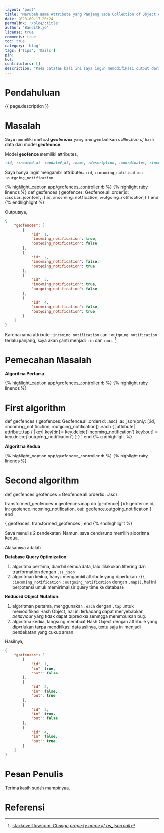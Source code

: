 ```yaml
---
layout: 'post'
title: "Merubah Nama Attribute yang Panjang pada Collection of Object di Rails"
date: 2023-09-17 20:24
permalink: '/blog/:title'
author: 'BanditHijo'
license: true
comments: true
toc: true
category: 'blog'
tags: ['Tips', 'Rails']
pin:
hot:
contributors: []
description: "Pada catatan kali ini saya ingin memodifikasi output dari nama attribute yang terlalu panjang menjadi lebih pendek di Ruby on Rails."
---
```


# Pendahuluan

{{ page.description }}

# Masalah

Saya memiliki method **geofences** yang mengembalikan *colllection of* `hash` data dari model **geofeonce**.

Model **geofence** memiliki attributes,

```ruby
:id, :created_at, :updated_at, :name, :description, :coordinates, :incoming_notification, :outgoing_notification
```

Saya hanya ingin mengambil attributes: `:id`, `:incoming_notification`, `:outgoing_notification`.

{% highlight_caption app/geofences_controller.rb %}
{% highlight ruby linenos %}
def geofences
  {
    geofences: Geofence.all.order(id: :asc).as_json(only: [:id, :incoming_notification, :outgoing_notification])
  }
end
{% endhighlight %}

Outputnya,

```json
{
    "geofences": [
        {
            "id": 1,
            "incoming_notification": true,
            "outgoing_notification": false
        },
        {
            "id": 2,
            "incoming_notification": false,
            "outgoing_notification": true
        },
        {
            "id": 3,
            "incoming_notification": true,
            "outgoing_notification": false
        },
        {
            "id": 4,
            "incoming_notification": false,
            "outgoing_notification": true
        }
    ]
}
```

Karena nama attribute `:incoming_notification` dan `:outgoing_notification` terlalu panjang, saya akan ganti menjadi `:in` dan `:out`. [^1]

# Pemecahan Masalah

**Algoritma Pertama**

{% highlight_caption app/geofences_controller.rb %}
{% highlight ruby linenos %}
# First algorithm
def geofences
  {
    geofences: Geofence.all.order(id: :asc)
      .as_json(only: [:id, :incoming_notification, :outgoing_notification])
      .each { |attribute|
        attribute.tap { |key|
          key[:in] = key.delete('incoming_notification')
          key[:out] = key.delete('outgoing_notification')
        }
      }
  }
end
{% endhighlight %}

**Algoritma Kedua**

{% highlight_caption app/geofences_controller.rb %}
{% highlight ruby linenos %}
# Second algorithm
def geofences
  geofences = Geofence.all.order(id: :asc)

  transformed_geofences = geofences.map do |geofence|
    {
      id: geofence.id,
      in: geofence.incoming_notification,
      out: geofence.outgoing_notification
    }
  end

  { geofences: transformed_geofences }
end
{% endhighlight %}

Saya menulis 2 pendekatan. Namun, saya cenderung memilih algoritma kedua.

Alasannya adalah,

**Database Query Optimization**:

1. algoritma pertama, diambil semua data, lalu dilakukan filtering dan tranformation dengan `.as_json`
1. algoritman kedua, hanya mengambil attribute yang diperlukan `:id`, `:incoming_notification`, `:outgoing_notification` dengan `.map()`, hal ini berpotensi untuk meminimalisir query time ke database

**Reduced Object Mutation**:

1. algoritman pertama, menggunakan `.each` dengan `.tap` untuk memodifikasi Hash Object, hal ini terkadang dapat menyebabkan *behaviour* yang tidak dapat diprediksi sehingga menimbulkan bug.
1. algoritma kedua, langsung membuat Hash Object dengan attribute yang diperlukan tanpa meodifikasi data aslinya, tentu saja ini menjadi pendekatan yang cukup aman

Hasilnya,

```json
{
    "geofences": [
        {
            "id": 1,
            "in": true,
            "out": false
        },
        {
            "id": 2,
            "in": false,
            "out": true
        },
        {
            "id": 3,
            "in": true,
            "out": false
        },
        {
            "id": 4,
            "in": false,
            "out": true
        }
    ]
}
```

# Pesan Penulis

Terima kasih sudah mampir yaa.


# Referensi

[^1]: [stackoverflow.com: _Change property name of as_json call_](https://stackoverflow.com/a/33528446/4862516)

